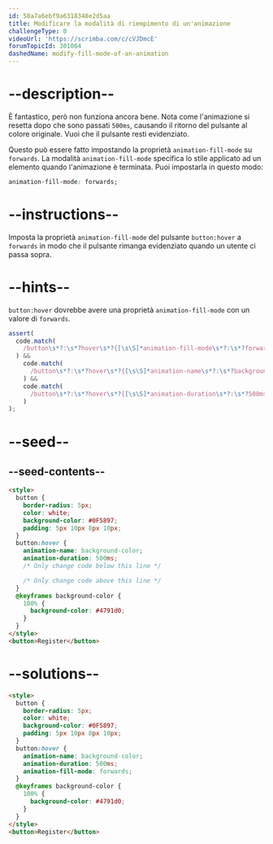 ```yaml
---
id: 58a7a6ebf9a6318348e2d5aa
title: Modificare la modalità di riempimento di un'animazione
challengeType: 0
videoUrl: 'https://scrimba.com/c/cVJDmcE'
forumTopicId: 301064
dashedName: modify-fill-mode-of-an-animation
---
```


# --description--

È fantastico, però non funziona ancora bene. Nota come l'animazione si resetta dopo che sono passati `500ms`, causando il ritorno del pulsante al colore originale. Vuoi che il pulsante resti evidenziato.

Questo può essere fatto impostando la proprietà `animation-fill-mode` su `forwards`. La modalità `animation-fill-mode` specifica lo stile applicato ad un elemento quando l'animazione è terminata. Puoi impostarla in questo modo:

```css
animation-fill-mode: forwards;
```

# --instructions--

Imposta la proprietà `animation-fill-mode` del pulsante `button:hover` a `forwards` in modo che il pulsante rimanga evidenziato quando un utente ci passa sopra.

# --hints--

`button:hover` dovrebbe avere una proprietà `animation-fill-mode` con un valore di `forwards`.

```js
assert(
  code.match(
    /button\s*?:\s*?hover\s*?{[\s\S]*animation-fill-mode\s*?:\s*?forwards\s*?;[\s\S]*}/gi
  ) &&
    code.match(
      /button\s*?:\s*?hover\s*?{[\s\S]*animation-name\s*?:\s*?background-color\s*?;[\s\S]*}/gi
    ) &&
    code.match(
      /button\s*?:\s*?hover\s*?{[\s\S]*animation-duration\s*?:\s*?500ms\s*?;[\s\S]*}/gi
    )
);
```

# --seed--

## --seed-contents--

```html
<style>
  button {
    border-radius: 5px;
    color: white;
    background-color: #0F5897;
    padding: 5px 10px 8px 10px;
  }
  button:hover {
    animation-name: background-color;
    animation-duration: 500ms;
    /* Only change code below this line */

    /* Only change code above this line */
  }
  @keyframes background-color {
    100% {
      background-color: #4791d0;
    }
  }
</style>
<button>Register</button>
```

# --solutions--

```html
<style>
  button {
    border-radius: 5px;
    color: white;
    background-color: #0F5897;
    padding: 5px 10px 8px 10px;
  }
  button:hover {
    animation-name: background-color;
    animation-duration: 500ms;
    animation-fill-mode: forwards;
  }
  @keyframes background-color {
    100% {
      background-color: #4791d0;
    }
  }
</style>
<button>Register</button>
```
